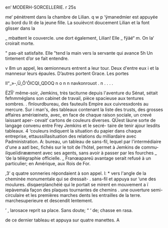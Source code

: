  
 
  
     

   en‘ MODERH-SORCELLERIE. r 25s

 me‘ pénètremt dans la chambre de Lilian.
q  w p ‘ÿmanedmier est appuyée au bord du lit de la jeune ﬁlle. La
  souièvcnt doucement Lilian et la font glisser dans la

 
 
   

_   mbattent le couvercle. une dort également, Lilian! Elle
_ fÿäé“ m. On la‘ croirait morte.

   "   pas-ait satisfaite. Elle "tend la main vers la servante qui avance
 5h  Un tintement d’or se fait entendre.

 v 8m un appel, les œmionneurs entrent a leur tour. Deux d'entre eux
i et la mannesur leurs épaules. D’autres portent Grace. Les portes

    
 

 
 
    

   
  

II“_»-,Ü_Ô'ÔICQI_QDOQ n o n n navkonrouot . n . . . .

ËZÏÏ‘  même-soir, Jemkins, très taciturne depuis l'aventure du Sénat, sétait
 fefnmméglans son cabinet de travail, pièce spacieuse aux tentures sombres.
. ﬂnlourdbureau, des fauteuils Empire aux cuivresxdorés au mercure. Sur
i  man's, des tableaux contenant la liste des trusts, des grosses affaires
amériœinets, avec, en face de chaque raison sociale, un crevé laissant aper-
cevait‘  cartons de couleurs diverses.
QÜest làune sorte de langage convenu entre Frey Jemkins et le secré-
taire  de tenir ajour lesdits tableaux.
 4 ‘couleurs indiquent la situation du papier dans chaque entreprise,
 ettaussiîlasituation des relations du milliardaire avec Padministration.
A:  bureau, un tableau de sans-fil, lequel par l'intermédiaire d'une
a  aatl bec, ﬁchés sur le toit de l’hôtel, permet à Jemkins de commu-
iîqueïidirææment avec ses agents, sans avoir à passer par les fourches
_  ‘de la télégraphie officielle. _
 Franœapareü avantage serait refusé à un particulier; en Amérique,
  aux Rois de For.

 
  
   
   
  
 
 
  
 
 
 
  

,3’ q  quatre sonneries répondaient à son appel.
l: * vers l'angle de la cheminée monumentale qui se dressait-
.   sans-ﬁl et appuya sur ‘une des moulures.
 disqaerplanchéié qui le portait se mirent en mouvement
a ï  iepàvemala façon des plaques tournantes de chemins
. une ouverture semi-circulaire et les premières marches
  dents les entrailles de la terre.
marchesuperieure et descendit lentement.

 ’ , larosace reprit sa place. Sans doute;
“  ‘ de; chasse en rasa.

 de ce dernier tableau et appuya sur quatre manettes. A 

 

